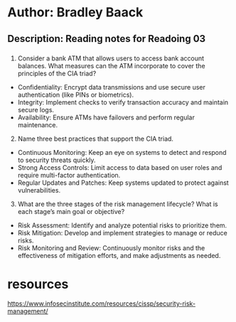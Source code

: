 # Author: Bradley Baack

## Description: Reading notes for Readoing 03

### 


1) Consider a bank ATM that allows users to access bank account balances. What measures can the ATM incorporate to cover the principles of the CIA triad?
  - Confidentiality: Encrypt data transmissions and use secure user authentication (like PINs or biometrics).
  - Integrity: Implement checks to verify transaction accuracy and maintain secure logs.
  - Availability: Ensure ATMs have failovers and perform regular maintenance.
2) Name three best practices that support the CIA triad.
  - Continuous Monitoring: Keep an eye on systems to detect and respond to security threats quickly.
  - Strong Access Controls: Limit access to data based on user roles and require multi-factor authentication.
  - Regular Updates and Patches: Keep systems updated to protect against vulnerabilities.
3) What are the three stages of the risk management lifecycle? What is each stage’s main goal or objective?
  - Risk Assessment: Identify and analyze potential risks to prioritize them.
  - Risk Mitigation: Develop and implement strategies to manage or reduce risks.
  - Risk Monitoring and Review: Continuously monitor risks and the effectiveness of mitigation efforts, and make adjustments as needed.

# resources
https://www.infosecinstitute.com/resources/cissp/security-risk-management/
